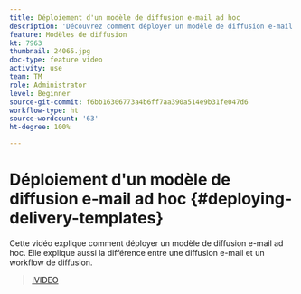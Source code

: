 ```yaml
---
title: Déploiement d'un modèle de diffusion e-mail ad hoc
description: 'Découvrez comment déployer un modèle de diffusion e-mail ad hoc et comprendre la différence entre une diffusion e-mail et un workflow de diffusion. '
feature: Modèles de diffusion
kt: 7963
thumbnail: 24065.jpg
doc-type: feature video
activity: use
team: TM
role: Administrator
level: Beginner
source-git-commit: f6bb16306773a4b6ff7aa390a514e9b31fe047d6
workflow-type: ht
source-wordcount: '63'
ht-degree: 100%

---
```



# Déploiement d&#39;un modèle de diffusion e-mail ad hoc {#deploying-delivery-templates}

Cette vidéo explique comment déployer un modèle de diffusion e-mail ad hoc. Elle explique aussi la différence entre une diffusion e-mail et un workflow de diffusion.

>[!VIDEO](https://video.tv.adobe.com/v/24065?quality=12)
